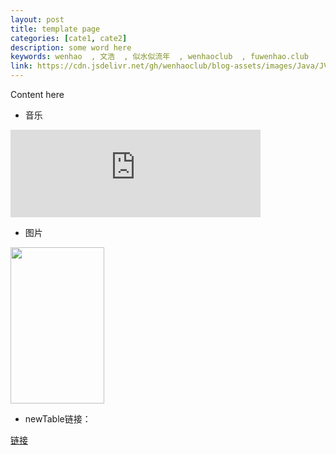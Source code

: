 ```yaml
---
layout: post
title: template page
categories: [cate1, cate2]
description: some word here
keywords: wenhao  , 文浩  , 似水似流年  , wenhaoclub  , fuwenhao.club
link: https://cdn.jsdelivr.net/gh/wenhaoclub/blog-assets/images/Java/JVM/head2.jpg
---
```


Content here

- 音乐
<div align=life> 
<iframe frameborder="no" marginwidth="0" marginheight="0" width=400 height=140 src="https://music.163.com/outchain/player?type=2&id=34341360&auto=0&height=66"></iframe>
</div>

-  图片

<img src="https://cdn.jsdelivr.net/gh/wenhaoclub/blog-assets/images/Life/fandeng/renzhitianxing.JPG" width="150" height="250">

- newTable链接：

<a href="baidu.com" target="_blank">链接</a>